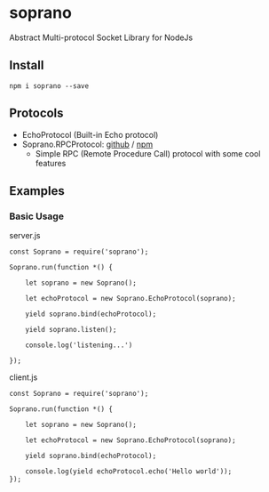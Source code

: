 # soprano
Abstract Multi-protocol Socket Library for NodeJs

## Install
```
npm i soprano --save
```

## Protocols
- EchoProtocol (Built-in Echo protocol)
- Soprano.RPCProtocol: [github](https://github.com/tlghn/soprano.rpc) / [npm](https://www.npmjs.com/package/soprano.rpc)
  - Simple RPC (Remote Procedure Call) protocol with some cool features


## Examples

### Basic Usage

server.js

```
const Soprano = require('soprano');

Soprano.run(function *() {

    let soprano = new Soprano();

    let echoProtocol = new Soprano.EchoProtocol(soprano);

    yield soprano.bind(echoProtocol);

    yield soprano.listen();

    console.log('listening...')

});
```


client.js

```
const Soprano = require('soprano');

Soprano.run(function *() {

    let soprano = new Soprano();

    let echoProtocol = new Soprano.EchoProtocol(soprano);

    yield soprano.bind(echoProtocol);

    console.log(yield echoProtocol.echo('Hello world'));
});

```

